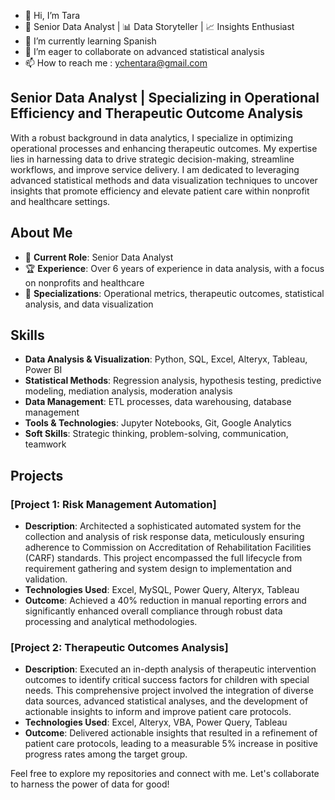 - 👋 Hi, I’m Tara
-  🚀 Senior Data Analyst | 📊 Data Storyteller | 📈 Insights Enthusiast
- 🌱 I’m currently learning Spanish
- 💞️ I’m eager to collaborate on advanced statistical analysis
- 📫 How to reach me : ychentara@gmail.com

## Senior Data Analyst | Specializing in Operational Efficiency and Therapeutic Outcome Analysis

With a robust background in data analytics, I specialize in optimizing operational processes and enhancing therapeutic outcomes. My expertise lies in harnessing data to drive strategic decision-making, streamline workflows, and improve service delivery. I am dedicated to leveraging advanced statistical methods and data visualization techniques to uncover insights that promote efficiency and elevate patient care within nonprofit and healthcare settings.

## About Me

- 💼 **Current Role**: Senior Data Analyst 
- 🏆 **Experience**: Over 6 years of experience in data analysis, with a focus on nonprofits and healthcare
- 🌟 **Specializations**: Operational metrics, therapeutic outcomes, statistical analysis, and data visualization

## Skills

- **Data Analysis & Visualization**: Python, SQL, Excel, Alteryx, Tableau, Power BI
- **Statistical Methods**: Regression analysis, hypothesis testing, predictive modeling, mediation analysis, moderation analysis
- **Data Management**: ETL processes, data warehousing, database management
- **Tools & Technologies**: Jupyter Notebooks, Git, Google Analytics
- **Soft Skills**: Strategic thinking, problem-solving, communication, teamwork

## Projects

### [Project 1: Risk Management Automation]
- **Description**: Architected a sophisticated automated system for the collection and analysis of risk response data, meticulously ensuring adherence to Commission on Accreditation of Rehabilitation Facilities (CARF) standards. This project encompassed the full lifecycle from requirement gathering and system design to implementation and validation.
- **Technologies Used**: Excel, MySQL, Power Query, Alteryx, Tableau
- **Outcome**: Achieved a 40% reduction in manual reporting errors and significantly enhanced overall compliance through robust data processing and analytical methodologies.

### [Project 2: Therapeutic Outcomes Analysis]
- **Description**: Executed an in-depth analysis of therapeutic intervention outcomes to identify critical success factors for children with special needs. This comprehensive project involved the integration of diverse data sources, advanced statistical analyses, and the development of actionable insights to inform and improve patient care protocols.
- **Technologies Used**: Excel, Alteryx, VBA, Power Query, Tableau
- **Outcome**: Delivered actionable insights that resulted in a refinement of patient care protocols, leading to a measurable 5% increase in positive progress rates among the target group.



Feel free to explore my repositories and connect with me. Let's collaborate to harness the power of data for good!

<!---
tipsymegazord/tipsymegazord is a ✨ special ✨ repository because its `README.md` (this file) appears on your GitHub profile.
You can click the Preview link to take a look at your changes.
--->

